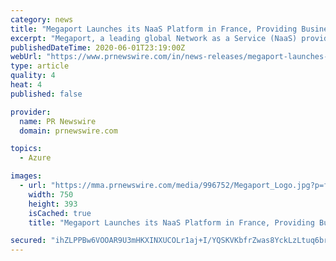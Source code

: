 ```yaml
---
category: news
title: "Megaport Launches its NaaS Platform in France, Providing Businesses with Fast, Scalable Access to the Cloud"
excerpt: "Megaport, a leading global Network as a Service (NaaS) provider, today announced the deployment of its NaaS solution in France. The"
publishedDateTime: 2020-06-01T23:19:00Z
webUrl: "https://www.prnewswire.com/in/news-releases/megaport-launches-its-naas-platform-in-france-providing-businesses-with-fast-scalable-access-to-the-cloud-828573806.html"
type: article
quality: 4
heat: 4
published: false

provider:
  name: PR Newswire
  domain: prnewswire.com

topics:
  - Azure

images:
  - url: "https://mma.prnewswire.com/media/996752/Megaport_Logo.jpg?p=facebook"
    width: 750
    height: 393
    isCached: true
    title: "Megaport Launches its NaaS Platform in France, Providing Businesses with Fast, Scalable Access to the Cloud"

secured: "ihZLPPBw6VOOAR9U3mHKXINXUCOLr1aj+I/YQSKVKbfrZwas8YckLzLtuq6brgSpHQ/a2MIM5lT+oSILG17FvuDlkvem/iN5ZPK2fXuDSh7vWGwiSY73r8Uk53zjvX8FXiD8VFzUt4Q/hfiVCEO5PhDKYijzXRGlq5cekNJx2Go86kiLoaU5utiufMU3NrNeM77Cou9K7/qMapD/ceRu8kJRP3wQ1vIM1LQLBy9bJteQDyIB3XV4H25Ty+Vu23dnONh35b4EzcdDNDB/HoLS7WBFzIM/mUBxS3DksW1vwhOykRakYV2oaAUxvIOzPrMkT1QLS2gmwl+kODxFTbGb9wSt6v3U1Kb2/9ZQsyo6zPythNrei0u1TCpXQox+BFoMbgVokZFOPqjsuptidvdQy6QjUomlNtlXo1iEb5fBMjYUM4sNk7O2HnVBpsWm+9ya7UaSAisEPHB3Dx9xsSioGJCX8FGjSjB30Jzo3M1GdEE=;pP+FZGGTQDildxM8gUX2vw=="
---
```


